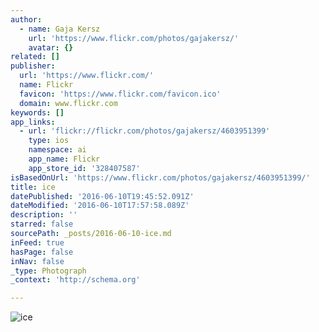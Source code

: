 ```yaml
---
author:
  - name: Gaja Kersz
    url: 'https://www.flickr.com/photos/gajakersz/'
    avatar: {}
related: []
publisher:
  url: 'https://www.flickr.com/'
  name: Flickr
  favicon: 'https://www.flickr.com/favicon.ico'
  domain: www.flickr.com
keywords: []
app_links:
  - url: 'flickr://flickr.com/photos/gajakersz/4603951399'
    type: ios
    namespace: ai
    app_name: Flickr
    app_store_id: '328407587'
isBasedOnUrl: 'https://www.flickr.com/photos/gajakersz/4603951399/'
title: ice
datePublished: '2016-06-10T19:45:52.091Z'
dateModified: '2016-06-10T17:57:58.089Z'
description: ''
starred: false
sourcePath: _posts/2016-06-10-ice.md
inFeed: true
hasPage: false
inNav: false
_type: Photograph
_context: 'http://schema.org'

---
```

![ice](https://farm2.staticflickr.com/1195/4603951399_cfd83285ce_b.jpg)